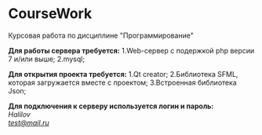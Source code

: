# CourseWork
Курсовая работа по дисциплине "Программирование"

**Для работы сервера требуется:**
1.Web-сервер с подержкой php версии 7 и/или выше;
2.mysql;
</br>

**Для открытия проекта требуется:**
1.Qt creator;
2.Библиотека SFML, которая загружается вместе с проектом;
3.Встроенная библиотека Json;
</br>

**Для подключения к серверу используется логин и пароль:**
</br>
 *Halilov* 
 </br>
 *test@mail.ru*
